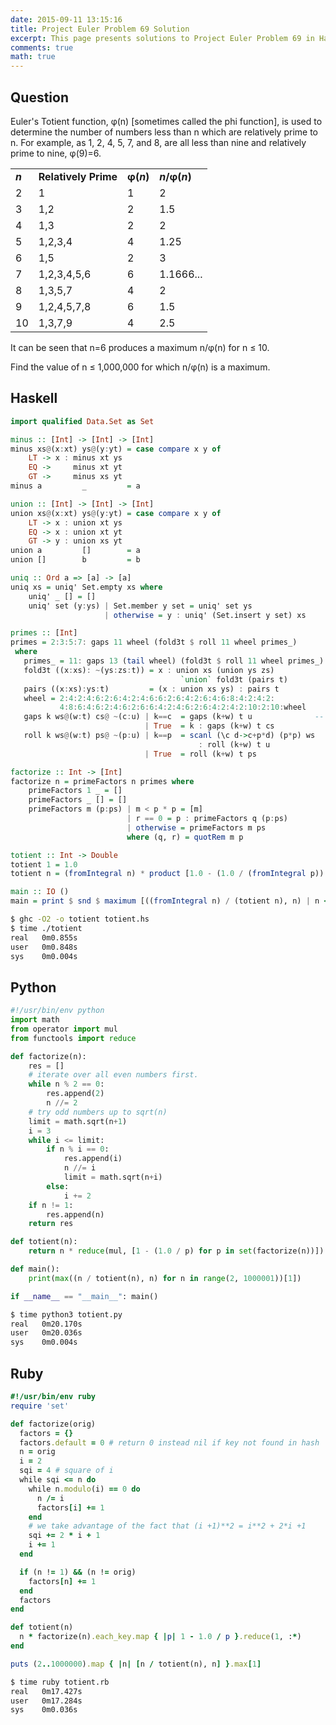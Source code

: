 ```yaml
---
date: 2015-09-11 13:15:16
title: Project Euler Problem 69 Solution
excerpt: This page presents solutions to Project Euler Problem 69 in Haskell, Python and Ruby.
comments: true
math: true
---
```



## Question

<p>
Euler's Totient function, φ(n) [sometimes called the phi function], is used to determine the number of numbers less than n which are relatively prime to n. For example, as 1, 2, 4, 5, 7, and 8, are all less than nine and relatively prime to nine, φ(9)=6.
</p>

<table class="table">
<tbody><tr>
<td><b><i>n</i></b></td>
<td><b>Relatively Prime</b></td>
<td><b>φ(<i>n</i>)</b></td>
<td><b><i>n</i>/φ(<i>n</i>)</b></td>
</tr>
<tr>
<td>2</td>
<td>1</td>
<td>1</td>
<td>2</td>
</tr>
<tr>
<td>3</td>
<td>1,2</td>
<td>2</td>
<td>1.5</td>
</tr>
<tr>
<td>4</td>
<td>1,3</td>
<td>2</td>
<td>2</td>
</tr>
<tr>
<td>5</td>
<td>1,2,3,4</td>
<td>4</td>
<td>1.25</td>
</tr>
<tr>
<td>6</td>
<td>1,5</td>
<td>2</td>
<td>3</td>
</tr>
<tr>
<td>7</td>
<td>1,2,3,4,5,6</td>
<td>6</td>
<td>1.1666...</td>
</tr>
<tr>
<td>8</td>
<td>1,3,5,7</td>
<td>4</td>
<td>2</td>
</tr>
<tr>
<td>9</td>
<td>1,2,4,5,7,8</td>
<td>6</td>
<td>1.5</td>
</tr>
<tr>
<td>10</td>
<td>1,3,7,9</td>
<td>4</td>
<td>2.5</td>
</tr>
</tbody></table>

<p>
It can be seen that n=6 produces a maximum n/φ(n) for n ≤ 10.
</p>

<p>
Find the value of n ≤ 1,000,000 for which n/φ(n) is a maximum.
</p>






## Haskell

```haskell
import qualified Data.Set as Set

minus :: [Int] -> [Int] -> [Int]
minus xs@(x:xt) ys@(y:yt) = case compare x y of
    LT -> x : minus xt ys
    EQ ->     minus xt yt
    GT ->     minus xs yt
minus a         _         = a

union :: [Int] -> [Int] -> [Int]
union xs@(x:xt) ys@(y:yt) = case compare x y of
    LT -> x : union xt ys
    EQ -> x : union xt yt
    GT -> y : union xs yt
union a         []        = a
union []        b         = b

uniq :: Ord a => [a] -> [a]
uniq xs = uniq' Set.empty xs where
    uniq' _ [] = []
    uniq' set (y:ys) | Set.member y set = uniq' set ys
                     | otherwise = y : uniq' (Set.insert y set) xs

primes :: [Int]
primes = 2:3:5:7: gaps 11 wheel (fold3t $ roll 11 wheel primes_)
 where
   primes_ = 11: gaps 13 (tail wheel) (fold3t $ roll 11 wheel primes_)     -- separate feed
   fold3t ((x:xs): ~(ys:zs:t)) = x : union xs (union ys zs)
                                      `union` fold3t (pairs t)              -- fold3t: 5% ~ 10% speedup
   pairs ((x:xs):ys:t)         = (x : union xs ys) : pairs t
   wheel = 2:4:2:4:6:2:6:4:2:4:6:6:2:6:4:2:6:4:6:8:4:2:4:2:
           4:8:6:4:6:2:4:6:2:6:6:4:2:4:6:2:6:4:2:4:2:10:2:10:wheel
   gaps k ws@(w:t) cs@ ~(c:u) | k==c  = gaps (k+w) t u              -- (*  better fold, w/ Wheel!   *)
                              | True  = k : gaps (k+w) t cs
   roll k ws@(w:t) ps@ ~(p:u) | k==p  = scanl (\c d->c+p*d) (p*p) ws
                                          : roll (k+w) t u
                              | True  = roll (k+w) t ps

factorize :: Int -> [Int]
factorize n = primeFactors n primes where
    primeFactors 1 _ = []
    primeFactors _ [] = []
    primeFactors m (p:ps) | m < p * p = [m]
                          | r == 0 = p : primeFactors q (p:ps)
                          | otherwise = primeFactors m ps
                          where (q, r) = quotRem m p

totient :: Int -> Double
totient 1 = 1.0
totient n = (fromIntegral n) * product [1.0 - (1.0 / (fromIntegral p)) | p <- uniq $ factorize n]

main :: IO ()
main = print $ snd $ maximum [((fromIntegral n) / (totient n), n) | n <- [1..1000000]]
```


```bash
$ ghc -O2 -o totient totient.hs
$ time ./totient
real   0m0.855s
user   0m0.848s
sys    0m0.004s
```



## Python

```python
#!/usr/bin/env python
import math
from operator import mul
from functools import reduce

def factorize(n):
    res = []
    # iterate over all even numbers first.
    while n % 2 == 0:
        res.append(2)
        n //= 2
    # try odd numbers up to sqrt(n)
    limit = math.sqrt(n+1)
    i = 3
    while i <= limit:
        if n % i == 0:
            res.append(i)
            n //= i
            limit = math.sqrt(n+i)
        else:
            i += 2
    if n != 1:
        res.append(n)
    return res

def totient(n):
    return n * reduce(mul, [1 - (1.0 / p) for p in set(factorize(n))])

def main():
    print(max((n / totient(n), n) for n in range(2, 1000001))[1])

if __name__ == "__main__": main()
```


```bash
$ time python3 totient.py
real   0m20.170s
user   0m20.036s
sys    0m0.004s
```



## Ruby

```ruby
#!/usr/bin/env ruby
require 'set'

def factorize(orig)
  factors = {}
  factors.default = 0 # return 0 instead nil if key not found in hash
  n = orig
  i = 2
  sqi = 4 # square of i
  while sqi <= n do
    while n.modulo(i) == 0 do
      n /= i
      factors[i] += 1
    end
    # we take advantage of the fact that (i +1)**2 = i**2 + 2*i +1
    sqi += 2 * i + 1
    i += 1
  end

  if (n != 1) && (n != orig)
    factors[n] += 1
  end
  factors
end

def totient(n)
  n * factorize(n).each_key.map { |p| 1 - 1.0 / p }.reduce(1, :*)
end

puts (2..1000000).map { |n| [n / totient(n), n] }.max[1]
```


```bash
$ time ruby totient.rb
real   0m17.427s
user   0m17.284s
sys    0m0.036s
```


